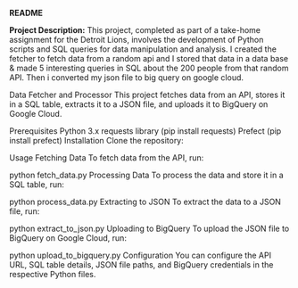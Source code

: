 **README**

**Project Description:**
This project, completed as part of a take-home assignment for the Detroit Lions, involves the development of Python scripts and SQL queries for data manipulation and analysis. I created the fetcher to fetch data from a random api and I stored that data in a data base & made 5 interesting queries in SQL about the 200 people from that random API. Then i converted my json file to big query on google cloud.

Data Fetcher and Processor
This project fetches data from an API, stores it in a SQL table, extracts it to a JSON file, and uploads it to BigQuery on Google Cloud.

Prerequisites
Python 3.x
requests library (pip install requests)
Prefect (pip install prefect)
Installation
Clone the repository:


Usage
Fetching Data
To fetch data from the API, run:

python fetch_data.py
Processing Data
To process the data and store it in a SQL table, run:


python process_data.py
Extracting to JSON
To extract the data to a JSON file, run:


python extract_to_json.py
Uploading to BigQuery
To upload the JSON file to BigQuery on Google Cloud, run:


python upload_to_bigquery.py
Configuration
You can configure the API URL, SQL table details, JSON file paths, and BigQuery credentials in the respective Python files.

